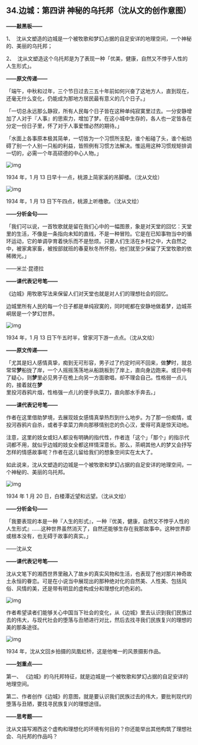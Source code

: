 ## 34.边城：第四讲 神秘的乌托邦（沈从文的创作意图）
**——敲黑板——**


1、  沈从文塑造的边城是一个被牧歌和梦幻占据的自足安详的地理空间，一个神秘的、美丽的乌托邦；


2、  沈从文塑造这个乌托邦是为了表现一种「优美，健康，自然又不悖乎人性的人生形式」。


**——原文传递——**


「端午，中秋和过年，三个节日过去三五十年前如何兴奋了这地方人，直到现在，还毫无什么变化，仍能成为那地方居民最有意义的几个日子。」


「一切总永远那么静寂，所有人民每个日子皆在这种单纯寂寞里过去。一分安静增加了人对于『人事』的思索力，增加了梦。在这小城中生存的，各人也一定皆各在分定一份日子里，怀了对于人事爱憎必然的期待。」


「水面上各事原本极其简单，一切皆为一个习惯所支配，谁个船碰了头，谁个船妨碍了别一个人别一只船的利益，皆照例有习惯方法解决。惟运用这种习惯规矩排调一切的，必需一个年高硕德的中心人物。」


  



![img](https://pic3.zhimg.com/v2-f8c54276bf1255844bdcf45edec82c56.webp)

  



1934 年，1 月 13 日早十一点，桃源上简家溪的吊脚楼。（沈从文绘）


  



![img](https://pic3.zhimg.com/v2-96458145fa2b1427cfd646c34dcf0054.webp)

  



1934 年，1 月 13 日下午四点，桃源上听橹歌。（沈从文绘）


**——分析金句——**


「我们可以说，一首牧歌就是留在我们心中的一幅图景，象是对天堂的回忆：天堂里的生活，不像是一条指向未知的直线，不是一种冒险。它是在已知事物当中的循环运动，它的单调孕育着快乐而不是愁烦。只要人们生活在乡村之中，大自然之中，被家禽家畜，被按部就班的春夏秋冬所怀抱，他们就至少保留了天堂牧歌的依稀微光。」


——米兰·昆德拉


**——课代表记号笔——**


《边城》用牧歌写法来保留人们对天堂也就是对人们的理想社会的回忆。


边城里所有人民的每一个日子都是单纯寂寞的，同时呢都在安静地做着梦，边城茶峒居是一个梦幻世界。


  



![img](https://pic4.zhimg.com/v2-d2c24f5d9642cafc3e1afff25e8bb937.webp)

  



1934 年，1 月 13 日下午五时半，曾家河下游一点点。（沈从文绘）


**——原文传递——**


「尤其是妇人感情真挚，痴到无可形容，男子过了约定时间不回来，做**梦**时，就总常常**梦**船拢了岸，一个人摇摇荡荡地从船跳板到了岸上，直向身边跑来。或日中有了疑心，则**梦**里必见男子在桅上向另一方面歌唱，却不理会自己。性格弱一点儿的，接着就在**梦**里投河吞鸦片烟，性格强一点儿的便手执菜刀，直向那水手奔去。」


**——课代表记号笔——**


作者在这里借助梦境，去展现妓女感情真挚热烈到什么地步。为了那一份痴情，或投河吞鸦片自杀，或者手拿菜刀奔向那移情别恋的负心汉，爱得可真是惊天动地。


注意，这里的妓女或妇人都没有明确的指代性，作者连「这个」「那个」的指示代词都不用，就似乎边城的妓女全都这样情深意长。那么，茶峒其他人的梦又会抒写怎样的情感故事呢？作者在这儿留给我们的想象空间实在太大了。


如此说来，沈从文塑造的边城是一个被牧歌和梦幻占据的自足安详的地理空间，一个神秘的、美丽的乌托邦。


  



![img](https://pic2.zhimg.com/v2-71456adb3ede4a619cd8cbea798fb786.webp)

  



1934 年 1 月 20 日，白楼潭近望和远望。（沈从文绘）


**——分析金句——**


「我要表现的本是一种『人生的形式』，一种『优美，健康，自然又不悖乎人性的人生形式』……这种世界虽然消灭了，自然还能够生存在我那故事中。这种世界即或根本没有，也无碍于故事的真实。」


——沈从文


**——课代表记号笔——**


沈从文笔下的湘西世界里融入了故乡的真实风物和生活，也表现了他对那片神奇故土永恒的眷恋。可是在小说当中展现出的那种绝对化的自然美、人性美、包括风俗、风情的美，还是带有明显的虚构成分和理想化的色彩的。


  



![img](https://pic2.zhimg.com/v2-b28ae967ae2fb8c034abed7eeafca73f.webp)

  



作者希望读者们能够关心中国当下社会的变化，从《边城》里去认识到我们民族过去的伟大，与现代社会的堕落与丑陋进行对比，然后去找寻我们民族复兴的理想的美的那条途径。


  



![img](https://pic4.zhimg.com/v2-a8aab3e92909e5d22b68959cde7b7f23.webp)

  



1934 年，沈从文回乡拍摄的凤凰虹桥，这是他唯一的风景摄影作品。


**——划重点——**


第一、 《边城》的乌托邦特征，就是边城是一个被牧歌和梦幻占据的自足安详的地理空间。


第二、作者创作《边城》的意图，就是要认识我们民族过去的伟大，要批判现代的堕落与丑陋，要找寻民族复兴的理想途径。


**——思考题——**


沈从文描写湘西这个虚构和理想化的环境有何目的？你还能举出其他构筑了理想社会、乌托邦的作品吗？

